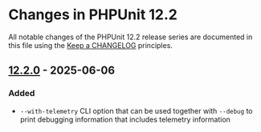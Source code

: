 # Changes in PHPUnit 12.2

All notable changes of the PHPUnit 12.2 release series are documented in this file using the [Keep a CHANGELOG](https://keepachangelog.com/) principles.

## [12.2.0] - 2025-06-06

### Added

* `--with-telemetry` CLI option that can be used together with `--debug` to print debugging information that includes telemetry information

[12.2.0]: https://github.com/sebastianbergmann/phpunit/compare/12.1...main
